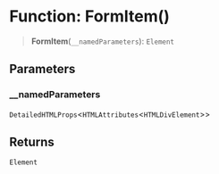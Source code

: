 # Function: FormItem()

> **FormItem**(`__namedParameters`): `Element`

## Parameters

### \_\_namedParameters

`DetailedHTMLProps`\<`HTMLAttributes`\<`HTMLDivElement`\>\>

## Returns

`Element`
